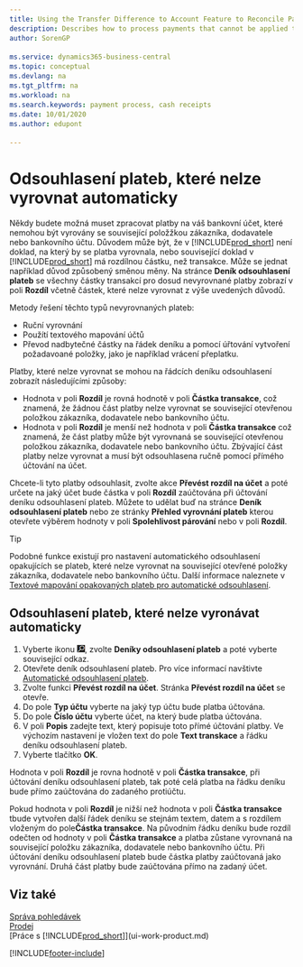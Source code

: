 ```yaml
---
title: Using the Transfer Difference to Account Feature to Reconcile Payments
description: Describes how to process payments that cannot be applied to a document, for example, when an exchange rate causes amounts to differ.
author: SorenGP

ms.service: dynamics365-business-central
ms.topic: conceptual
ms.devlang: na
ms.tgt_pltfrm: na
ms.workload: na
ms.search.keywords: payment process, cash receipts
ms.date: 10/01/2020
ms.author: edupont

---
```

# Odsouhlasení plateb, které nelze vyrovnat automaticky
Někdy budete možná muset zpracovat platby na váš bankovní účet, které nemohou být vyrovány se související položžkou zákazníka, dodavatele nebo bankovního účtu. Důvodem může být, že v [!INCLUDE[prod_short](includes/prod_short.md)] není doklad, na který by se platba vyrovnala, nebo související doklad v  [!INCLUDE[prod_short](includes/prod_short.md)] má rozdílnou částku, než transakce. Může se jednat například důvod způsobený směnou měny. Na stránce **Deník odsouhlasení plateb** se všechny částky transakcí pro dosud nevyrovnané platby zobrazí v poli **Rozdíl** včetně částek, které nelze vyrovnat z výše uvedených důvodů.

Metody řešení těchto typů nevyrovnaných plateb:
* Ruční vyrovnání
* Použítí textového mapování účtů
* Převod nadbytečné částky na řádek deníku a pomocí úřtování vytvoření požadavoané položky, jako je například vrácení přeplatku.

Platby, které nelze vyrovnat se mohou na řádcích deníku odsouhlasení zobrazít následujícími způsoby:

* Hodnota v poli **Rozdíl** je rovná hodnotě v poli **Částka transakce**, což znamená, že žádnou část platby nelze vyrovnat se související otevřenou položkou zákazníka, dodavatele nebo bankovního účtu.
* Hodnota v poli **Rozdíl** je menší než hodnota v poli **Částka transakce** což znamená, že část platby může být vyrovnaná se související otevřenou položkou zákazníka, dodavatele nebo bankovního účtu. Zbývající část platby nelze vyrovnat a musí být odsouhlasena ručně pomocí přímého účtování na účet.

Chcete-li tyto platby odsouhlasit, zvolte akce **Převést rozdíl na účet** a poté určete na jaký účet bude částka v poli **Rozdíl** zaúčtována při účtování deníku odsouhlasení plateb. Můžete to udělat buď na stránce **Deník odsouhlasení plateb** nebo ze stránky **Přehled vyrovnání plateb** kterou otevřete výběrem hodnoty v poli **Spolehlivost párování** nebo v poli **Rozdíl**.

> [!TIP]  
> Podobné funkce existují pro nastavení automatického odsouhlasení opakujících se plateb, které nelze vyrovnat na související otevřené položky zákazníka, dodavatele nebo bankovního účtu. Další informace naleznete v [Textové mapování opakovaných plateb pro automatické odsouhlasení](receivables-how-map-text-recurring-payments-accounts-auto-reconcilliation.md).

## Odsouhlasení plateb, které nelze vyronávat automaticky
1. Vyberte ikonu ![Žárovky, která otevře funkci Řekněte Mi](media/ui-search/search_small.png "Řekněte mi, co chcete dělat"), zvolte **Deníky odsouhlasení plateb** a poté vyberte související odkaz.
2. Otevřete deník odsouhlasení plateb. Pro více informací navštivte [Automatické odsouhlasení plateb](receivables-how-reconcile-payments-auto-application.md).
3. Zvolte funkci **Převést rozdíl na účet**. Stránka **Převést rozdíl na účet** se otevře.
4. Do pole **Typ účtu** vyberte na jaký typ účtu bude platba účtována.
5. Do pole **Číslo účtu** vyberte účet, na který bude platba účtována.
6. V poli **Popis** zadejte text, který popisuje toto přímé účtování platby. Ve výchozím nastavení je vložen text do pole **Text transkace** a řádku deníku odsouhlasení plateb.
7. Vyberte tlačítko **OK**.

Hodnota v poli **Rozdíl** je rovna hodnotě v poli **Částka transakce**, při účtování deníku odsouhlasení plateb, tak poté celá platba na řádku deníku bude přímo zaúčtována do zadaného protiúčtu.

Pokud hodnota v poli **Rozdíl** je nižší než hodnota v poli **Částka transakce** tbude vytvořen další řádek deníku se stejnám textem, datem a s rozdílem vloženým do pole**Částka transakce**. Na původním řádku deníku bude rozdíl odečten od hodnoty v poli **Částka transakce** a platba zůstane vyrovnaná na související položku zákazníka, dodavatele nebo bankovního účtu. Při účtování deníku odsouhlasení plateb bude částka platby zaúčtovaná jako vyrovnání. Druhá část platby bude zaúčtována přímo na zadaný účet.

## Viz také
[Správa pohledávek](receivables-manage-receivables.md)  
[Prodej](sales-manage-sales.md)  
[Práce s [!INCLUDE[prod_short](includes/prod_short.md)]](ui-work-product.md)


[!INCLUDE[footer-include](includes/footer-banner.md)]